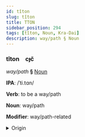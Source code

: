 ```yaml
---
id: tîton
slug: tîton
title: TTON
sidebar_position: 294
tags: [tîton, Noun, Kra-Dai]
description: way/path § Noun
---
```


### tîton&emsp;<span kind="abugida">cɟc̃</span>

*way/path* **§** [Noun](../../tags/Noun)

**IPA**: /ˈti.tɑn/

**Verb**: to be a way/path

**Noun**: way/path

**Modifier**: way/path-related

<details>
    <summary>Origin</summary>
    Thai ทิศทาง tít-taang /tʰit̚˦˥.tʰaːŋ˧/<br/>
    <em>Kra-Dai Language Family</em>
</details>